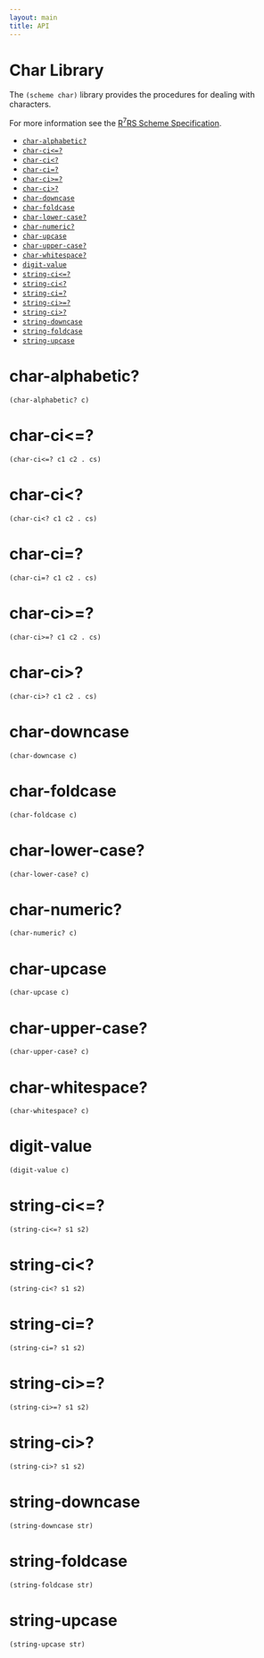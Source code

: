 ```yaml
---
layout: main
title: API
---
```


# Char Library

The `(scheme char)` library provides the procedures for dealing with characters.

For more information see the [R<sup>7</sup>RS Scheme Specification](../../r7rs.pdf).

- [`char-alphabetic?`](#char-alphabetic)
- [`char-ci<=?`](#char-ci)
- [`char-ci<?`](#char-ci-1)
- [`char-ci=?`](#char-ci-2)
- [`char-ci>=?`](#char-ci-3)
- [`char-ci>?`](#char-ci-4)
- [`char-downcase`](#char-downcase)
- [`char-foldcase`](#char-foldcase)
- [`char-lower-case?`](#char-lower-case)
- [`char-numeric?`](#char-numeric)
- [`char-upcase`](#char-upcase)
- [`char-upper-case?`](#char-upper-case)
- [`char-whitespace?`](#char-whitespace)
- [`digit-value`](#digit-value)
- [`string-ci<=?`](#string-ci)
- [`string-ci<?`](#string-ci-1)
- [`string-ci=?`](#string-ci-2)
- [`string-ci>=?`](#string-ci-3)
- [`string-ci>?`](#string-ci-4)
- [`string-downcase`](#string-downcase)
- [`string-foldcase`](#string-foldcase)
- [`string-upcase`](#string-upcase)

# char-alphabetic?

    (char-alphabetic? c)

# char-ci<=?

    (char-ci<=? c1 c2 . cs)

# char-ci<? 

    (char-ci<? c1 c2 . cs)

# char-ci=?

    (char-ci=? c1 c2 . cs)

# char-ci>=? 

    (char-ci>=? c1 c2 . cs)

# char-ci>?

    (char-ci>? c1 c2 . cs)

# char-downcase

    (char-downcase c)

# char-foldcase

    (char-foldcase c)

# char-lower-case?

    (char-lower-case? c)

# char-numeric?

    (char-numeric? c) 

# char-upcase

    (char-upcase c)

# char-upper-case?

    (char-upper-case? c)

# char-whitespace?

    (char-whitespace? c)

# digit-value

    (digit-value c)

# string-ci<=? 

    (string-ci<=? s1 s2)

# string-ci<?

    (string-ci<? s1 s2)

# string-ci=? 

    (string-ci=? s1 s2)

# string-ci>=?

    (string-ci>=? s1 s2)

# string-ci>? 

    (string-ci>? s1 s2)

# string-downcase

    (string-downcase str)

# string-foldcase

    (string-foldcase str)

# string-upcase

    (string-upcase str)

